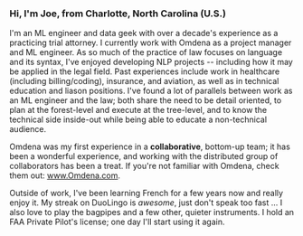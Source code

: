 ### Hi, I'm Joe, from Charlotte, North Carolina (U.S.)

I'm an ML engineer and data geek with over a decade's experience as a practicing trial attorney. I currently work with Omdena as a project manager and ML engineer. As so much of the practice of law focuses on language and its syntax, I've enjoyed developing NLP projects -- including how it may be applied in the legal field. Past experiences include work in healthcare (including billing/coding), insurance, and aviation, as well as in technical education and liason positions. I've found a lot of parallels between work as an ML engineer and the law; both share the need to be detail oriented, to plan at the forest-level and execute at the tree-level, and to know the technical side inside-out while being able to educate a non-technical audience.     

Omdena was my first experience in a __collaborative__, bottom-up team; it has been a wonderful experience, and working with the distributed group of collaborators has been a treat. If you're not familiar with Omdena, check them out: www.Omdena.com. 

Outside of work, I've been learning French for a few years now and really enjoy it.  My streak on DuoLingo is _awesome_, just don't speak too fast ... I also love to play the bagpipes and a few other, quieter instruments. I hold an FAA Private Pilot's license; one day I'll start using it again. 



<!--
**jnels13/jnels13** is a ✨ _special_ ✨ repository because its `README.md` (this file) appears on your GitHub profile.

Here are some ideas to get you started:

- 🔭 I’m currently working on ...
- 🌱 I’m currently learning ...
- 👯 I’m looking to collaborate on ...
- 🤔 I’m looking for help with ...
- 💬 Ask me about ...
- 📫 How to reach me: ...
- 😄 Pronouns: ...
- ⚡ Fun fact: ...
-->

